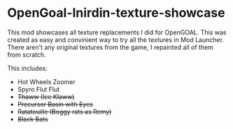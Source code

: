 # OpenGoal-Inirdin-texture-showcase
This mod showcases all texture replacements I did for OpenGOAL. This was created as easy and convinient way to try all the textures in Mod Launcher. There aren't any original textures from the game, I repainted all of them from scratch.

This includes:
- Hot Wheels Zoomer
- Spyro Flut Flut
- ~~Thaww (Ice Klaww)~~
- ~~Precursor Basin with Eyes~~
- ~~Ratatouille (Boggy rats as Remy)~~
- ~~Black Bats~~
